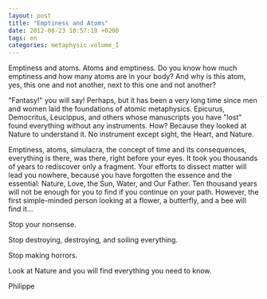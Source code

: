 ```yaml
---
layout: post
title: "Emptiness and Atoms"
date: 2012-08-23 10:57:19 +0200
tags: en
categories: metaphysic volume_I
---
```

Emptiness and atoms. Atoms and emptiness. Do you know how much emptiness and how many atoms are in your body? And why is this atom, yes, this one and not another, next to this one and not another?

"Fantasy!" you will say! Perhaps, but it has been a very long time since men and women laid the foundations of atomic metaphysics. Epicurus, Democritus, Leucippus, and others whose manuscripts you have "lost" found everything without any instruments. How? Because they looked at Nature to understand it. No instrument except sight, the Heart, and Nature.

Emptiness, atoms, simulacra, the concept of time and its consequences, everything is there, was there, right before your eyes. It took you thousands of years to rediscover only a fragment. Your efforts to dissect matter will lead you nowhere, because you have forgotten the essence and the essential: Nature, Love, the Sun, Water, and Our Father. Ten thousand years will not be enough for you to find if you continue on your path. However, the first simple-minded person looking at a flower, a butterfly, and a bee will find it...

Stop your nonsense.

Stop destroying, destroying, and soiling everything.

Stop making horrors.

Look at Nature and you will find everything you need to know.

Philippe

<!--
This work is licensed under the terms of the Creative Commons Attribution-NonCommercial 4.0 International License.
-->